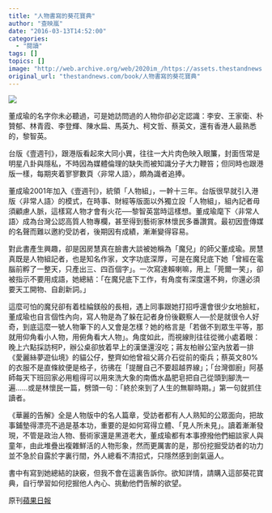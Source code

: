 ```yaml
---
title: "人物書寫的葵花寶典"
author: "查映嵐"
date: "2016-03-13T14:52:00"
categories:
  - "閱讀"
tags: []
topics: []
image: "http://web.archive.org/web/2020im_/https://assets.thestandnews.com/media/photos/Screen20Shot202016-03-1320at202.56.0220PM_dWDzF.png"
original_url: "thestandnews.com/book/人物書寫的葵花寶典"
---
```

![](http://web.archive.org/web/2020im_/https://assets.thestandnews.com/media/photos/Screen20Shot202016-03-1320at202.56.0220PM_dWDzF.png)

董成瑜的名字你未必聽過，可是她訪問過的人物你卻必定認識：李安、王家衛、朴贊郁、林青霞、李登輝、陳水扁、馬英九、柯文哲、蔡英文，還有香港人最熟悉的，黎智英。

台版《壹週刊》，跟港版看起來大同小異，往往一大片肉色映入眼簾，封面恆常是明星八卦與隱私，不時因為媒體倫理的缺失而被知識分子大力鞭笞；但同時也跟港版一樣，每期夾着寥寥數頁〈非常人語〉，頗為識者追捧。

董成瑜2001年加入《壹週刊》，統領「人物組」，一幹十三年。台版很早就引入港版〈非常人語〉的模式，在時事、財經等版面以外獨立設「人物組」，組內記者毋須顧慮人脈，這樣寫人物才會有火花──黎智英當時這樣想。董成瑜麾下〈非常人語〉成為台灣公認高質人物專欄，甚至得到藝術家林懷民多番讚賞。最初因壹傳媒的名聲而難以邀約受訪者，後期因有成績，漸漸變得容易。

對此書產生興趣，卻是因房慧真在臉書大談被她稱為「魔兒」的師父董成瑜。房慧真既是人物組記者，也是知名作家，文字功底深厚，可是在魔兒底下她「曾經在電腦前孵了一整天，只產出三、四百個字」。一次寫達賴喇嘛，用上「莞爾一笑」，卻被指示不要用成語，她總結：「在魔兒底下工作，有角度有深度還不夠，你還必須要天工開物、自創新詞。」

這麼可怕的魔兒卻有着桂綸鎂般的長相，遇上同事跟她打招呼還會很少女地臉紅，董成瑜也自言個性內向，寫人物是為了躲在記者身份後觀察人──於是就很令人好奇，到底這麼一號人物筆下的人又會是怎樣？她的格言是「若做不到眾生平等，那就用仰角看小人物，用俯角看大人物」。角度如此，而視線則往往從微小處着眼：晚上六點採訪柯P，辦公桌卻放着早上的漢堡還沒吃；蔣友柏辦公室內放着一排《愛麗絲夢遊仙境》的貓公仔，整齊如他曾祖父蔣介石從前的衛兵；蔡英文80%的衣服不是直條紋便是格子，彷彿在「提醒自己不要超越界線」；「台灣御廚」阿基師每天下班回家必用粗得可以用來洗大象的南僑水晶肥皂把自己從頭到腳洗一遍……或是林懷民一篇，劈頭一句：「終於來到了人生的無聊時期。」第一句就抓住讀者。

《華麗的告解》全是人物版中的名人篇章，受訪者都有人人熟知的公眾面向，把故事鋪墊得漂亮不過是基本功，重要的是如何寫得立體、「見人所未見」。讀着漸漸發現，不管是政治人物、藝術家還是黑道老大，董成瑜都有本事撩撥他們細談家人與童年，由此堆疊出複雜鮮活的人物形象，然而更厲害的是，那份挖掘受訪者的功力並不急於自露於字裏行間，外人總看不清招式，只隱然感到劍氣逼人。

書中有寫到她總結的訣竅，但我不會在這裏告訴你。欲知詳情，請購入這部葵花寶典，自行學習如何挖掘他人內心、挑動他們告解的欲望。

原刊[蘋果日報](http://web.archive.org/web/20210710111344/http://hk.apple.nextmedia.com/financeestate/art/20160313/19527040)